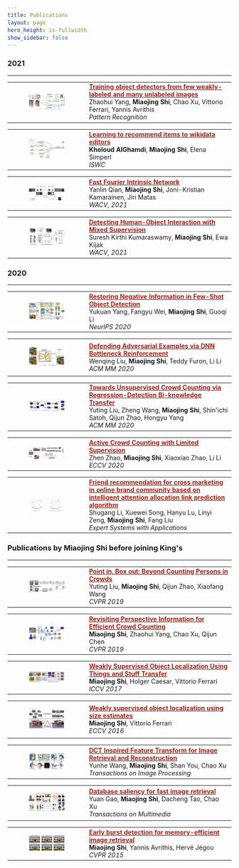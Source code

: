 ```yaml
---
title: Publications
layout: page
hero_height: is-fullwidth
show_sidebar: false
---
```


### 2021
----------------------
<div>
<table>
    <tr>
        <td style="width: 35%">
        <figure>
          <img src="/img/TrainingObjectDetectors.png">
        </figure>
        </td>
        <td>
        <a href="https://arxiv.org/pdf/1912.00384">
        <font style="color: #aa2116;font-weight: bold">Training object detectors from few weakly-labeled and many unlabeled images</font>
        </a>
        <br>
        Zhaohui Yang, <B>Miaojing Shi</B>, Chao Xu, Vittorio Ferrari, Yannis Avrithis
        <br>
        <i>Pattern Recognition</i>
        </td>
    </tr>
</table>
</div>




<div>
<table>
    <tr>
            <td style="width: 35%">
            <figure>
              <img src="/img/LearningtoRecommend.png">
            </figure>
            </td>
    <td>
    <a href="https://arxiv.org/pdf/2107.06423">
    <font style="color: #aa2116;font-weight: bold">Learning to recommend items to wikidata editors</font>
    </a>
    <br>
    <B>Kholoud AlGhamdi</B>, <B>Miaojing Shi</B>, Elena Simperl
    <br>
    <i>ISWC</i>
    </td>
    </tr>
    </table>

</div>




<div>
<table>
    <tr>
    <td style="width: 35%">
                <figure>
                  <img src="/img/FFIntrinsic.png">
                </figure>
    </td>
        <td>
                <a href="https://openaccess.thecvf.com/content/WACV2021/papers/Qian_Fast_Fourier_Intrinsic_Network_WACV_2021_paper.pdf">
                <font style="color: #aa2116;font-weight: bold">Fast Fourier Intrinsic Network</font>
                </a>
                <br>
                Yanlin Qian, <B>Miaojing Shi</B>, Joni-Kristian Kamarainen, Jiri Matas
                <br>
                <i>WACV, 2021</i>
        </td>
    </tr>
</table>
</div>




<div>
    <table>
        <tr>
            <td style="width: 35%">
                        <figure>
                          <img src="/img/DetectHumanObjInteraction.png">
                        </figure>        
            </td>
            <td>
                    <a href="https://openaccess.thecvf.com/content/WACV2021/papers/Kumaraswamy_Detecting_Human-Object_Interaction_With_Mixed_Supervision_WACV_2021_paper.pdf">
                    <font style="color: #aa2116;font-weight: bold">
                    Detecting Human-Object Interaction with Mixed Supervision
                    </font>
                    </a>
                    <br>
                    Suresh Kirthi Kumaraswamy, <B>Miaojing Shi</B>, Ewa Kijak
                    <br>
                    <i>WACV, 2021</i>
            </td>
        </tr>
    </table>
</div>


### 2020
----------------------------------------
<div>
    <table>
        <tr>
            <td style="width: 35%">
                        <figure>
                          <img src="/img/RestoreNeg.png">
                        </figure>        
            </td>
            <td>
                <a href="https://arxiv.org/pdf/2010.11714">
                <font style="color: #aa2116;font-weight: bold">
                Restoring Negative Information in Few-Shot Object Detection
                </font>
                </a>
                <br>
                Yukuan Yang, Fangyu Wei, <B>Miaojing Shi</B>, Guoqi Li
                <br>
                <i>NeurIPS 2020</i>
            </td>
        </tr>
    </table>
</div>



<div>
    <table>
        <tr>
            <td style="width: 35%">
                <figure>
                   <img src="/img/DefendingAdv.png">
                </figure>        
            </td>
            <td>
                <a href="https://arxiv.org/pdf/2008.05230">
                <font style="color: #aa2116;font-weight: bold">
                Defending Adversarial Examples via DNN Bottleneck Reinforcement
                </font>
                </a>
                <br>
                Wenqing Liu, <B>Miaojing Shi</B>, Teddy Furon, Li Li
                <br>
                <i>ACM MM 2020</i>
            </td>
        </tr>
    </table>
</div>



<div>
    <table>
        <tr>
            <td style="width: 35%">
                <figure>
                   <img src="/img/TowardsUnsup.png">
                </figure>        
            </td>
            <td>
                <a href="https://arxiv.org/pdf/2008.05383">
                <font style="color: #aa2116;font-weight: bold">
                Towards Unsupervised Crowd Counting via Regression-Detection Bi-knowledge Transfer
                </font>
                </a>
                <br>
                Yuting Liu, Zheng Wang, <B>Miaojing Shi</B>, Shin'ichi Satoh, Qijun Zhao, Hongyu Yang
                <br>
                <i>ACM MM 2020</i>
            </td>
        </tr>
    </table>
</div>


<div>
    <table>
        <tr>
            <td style="width: 35%">
                <figure>
                   <img src="/img/ActiveCC.png">
                </figure>        
            </td>
            <td>
                <a href="https://arxiv.org/pdf/2007.06334">
                <font style="color: #aa2116;font-weight: bold">
                Active Crowd Counting with Limited Supervision
                </font>
                </a>
                <br>
                Zhen Zhao, <B>Miaojing Shi</B>, Xiaoxiao Zhao, Li Li
                <br>
                <i>ECCV 2020</i>
            </td>
        </tr>
    </table>
</div>



<div>
    <table>
        <tr>
            <td style="width: 35%">
                <figure>
                   <img src="/img/FriendRec.png">
                </figure>        
            </td>
            <td>
                <a href="https://hal.inria.fr/hal-02383107/file/1-s2.0-S095741741930541X-main.pdf">
                <font style="color: #aa2116;font-weight: bold">
                Friend recommendation for cross marketing in online brand community based on intelligent attention allocation link prediction algorithm
                </font>
                </a>
                <br>
                Shugang Li, Xuewei Song, Hanyu Lu, Linyi Zeng, <B>Miaojing Shi</B>, Fang Liu
                <br>
                <i>Expert Systems with Applications</i>
            </td>
        </tr>
    </table>
</div>


### Publications by Miaojing Shi before joining King's
----------------------------------------
<div>
    <table>
        <tr>
            <td style="width: 35%">
                <figure>
                   <img src="/img/PointIn.png">
                </figure>        
            </td>
            <td>
                <a href="http://openaccess.thecvf.com/content_CVPR_2019/papers/Liu_Point_in_Box_Out_Beyond_Counting_Persons_in_Crowds_CVPR_2019_paper.pdf">
                <font style="color: #aa2116;font-weight: bold">
                Point in, Box out: Beyond Counting Persons in Crowds
                </font>
                </a>
                <br>
                Yuting Liu, <B>Miaojing Shi</B>, Qijun Zhao, Xiaofang Wang
                <br>
                <i>CVPR 2019</i>
            </td>
        </tr>
    </table>
</div>



<div>
    <table>
        <tr>
            <td style="width: 35%">
                <figure>
                   <img src="/img/RevisitingPers.png">
                </figure>        
            </td>
            <td>
                <a href="https://openaccess.thecvf.com/content_CVPR_2019/papers/Shi_Revisiting_Perspective_Information_for_Efficient_Crowd_Counting_CVPR_2019_paper.pdf">
                <font style="color: #aa2116;font-weight: bold">
                Revisiting Perspective Information for Efficient Crowd Counting
                </font>
                </a>
                <br>
                <B>Miaojing Shi</B>, Zhaohui Yang, Chao Xu, Qijun Chen
                <br>
                <i>CVPR 2019</i>
            </td>
        </tr>
    </table>
</div>



<div>
    <table>
        <tr>
            <td style="width: 35%">
                <figure>
                   <img src="/img/UsingThingsandStuffTran.png">
                </figure>        
            </td>
            <td>
                <a href="http://openaccess.thecvf.com/content_ICCV_2017/papers/Shi_Weakly_Supervised_Object_ICCV_2017_paper.pdf">
                <font style="color: #aa2116;font-weight: bold">
                Weakly Supervised Object Localization Using Things and Stuff Transfer
                </font>
                </a>
                <br>
                <B>Miaojing Shi</B>, Holger Caesar, Vittorio Ferrari
                <br>
                <i>ICCV 2017</i>
            </td>
        </tr>
    </table>
</div>


<div>
    <table>
        <tr>
            <td style="width: 35%">
                <figure>
                   <img src="/img/SizeEstimates.png">
                </figure>        
            </td>
            <td>
                <a href="https://link.springer.com/chapter/10.1007/978-3-319-46454-1_7">
                <font style="color: #aa2116;font-weight: bold">
                Weakly supervised object localization using size estimates
                </font>
                </a>
                <br>
                <B>Miaojing Shi</B>, Vittorio Ferrari
                <br>
                <i>ECCV 2016</i>
            </td>
        </tr>
    </table>
</div>


<div>
    <table>
        <tr>
            <td style="width: 35%">
                <figure>
                   <img src="/img/DCTInspired.png">
                </figure>        
            </td>
            <td>
                <a href="https://kclpure.kcl.ac.uk/portal/files/128588105/wang16dct_1_.pdf">
                <font style="color: #aa2116;font-weight: bold">
                DCT Inspired Feature Transform for Image Retrieval and Reconstruction
                </font>
                </a>
                <br>
                Yunhe Wang, <B>Miaojing Shi</B>, Shan You, Chao Xu
                <br>
                <i>Transactions on Image Processing</i>
            </td>
        </tr>
    </table>
</div>


<div>
    <table>
        <tr>
            <td style="width: 35%">
                <figure>
                   <img src="/img/DatabaseSaliency.png">
                </figure>        
            </td>
            <td>
                <a href="https://kclpure.kcl.ac.uk/portal/files/128588316/Gao2015database_3_.pdf">
                <font style="color: #aa2116;font-weight: bold">
                Database saliency for fast image retrieval
                </font>
                </a>
                <br>
                Yuan Gao, <B>Miaojing Shi</B>, Dacheng Tao, Chao Xu
                <br>
                <i>Transactions on Multimedia</i>
            </td>
        </tr>
    </table>
</div>


<div>
    <table>
        <tr>
            <td style="width: 35%">
                <figure>
                   <img src="/img/EarlyBurst.png">
                </figure>        
            </td>
            <td>
                <a href="http://openaccess.thecvf.com/content_cvpr_2015/papers/Shi_Early_Burst_Detection_2015_CVPR_paper.pdf">
                <font style="color: #aa2116;font-weight: bold">
                Early burst detection for memory-efficient image retrieval
                </font>
                </a>
                <br>
                <B>Miaojing Shi</B>, Yannis Avrithis, Hervé Jégou
                <br>
                <i>CVPR 2015</i>
            </td>
        </tr>
    </table>
</div>

